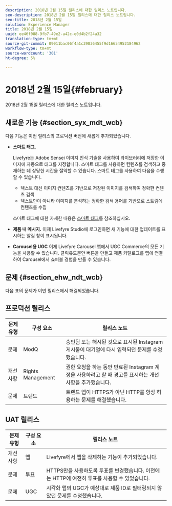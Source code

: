 ```yaml
---
description: 2018년 2월 15일 릴리스에 대한 릴리스 노트입니다.
seo-description: 2018년 2월 15일 릴리스에 대한 릴리스 노트입니다.
seo-title: 2018년 2월 15일
solution: Experience Manager
title: 2018년 2월 15일
uuid: ee46f088-9fb7-49e2-a42c-e0d4b2f24a32
translation-type: tm+mt
source-git-commit: 09011bac06f4a1c39836455f9d16654952184962
workflow-type: tm+mt
source-wordcount: '301'
ht-degree: 5%

---
```



# 2018년 2월 15일{#february}

2018년 2월 15일 릴리스에 대한 릴리스 노트입니다.

## 새로운 기능 {#section_syx_mdt_wcb}

다음 기능은 이번 릴리스의 프로덕션 버전에 새롭게 추가되었습니다.

* **스마트 태그.**

   Livefyre는 Adobe Sensei 이미지 인식 기술을 사용하여 라이브러리에 저장한 이미지에 자동으로 태그를 지정합니다.
스마트 태그를 사용하면 컨텐츠를 검색하고 중재하는 데 상당한 시간을 절약할 수 있습니다. 스마트 태그를 사용하여 다음을 수행할 수 있습니다.

   * 텍스트 대신 이미지 컨텐츠를 기반으로 저장된 이미지를 검색하여 정확한 컨텐츠 검색
   * 텍스트만이 아니라 이미지를 분석하는 정확한 검색 용어를 기반으로 스트림에 컨텐츠를 수집

   스마트 태그에 대한 자세한 내용은 [스마트 태그](/help/using/c-features-livefyre/c-smart-tags/c-smart-tags.md#c_smart_tags)를 참조하십시오.

* **제품 내 메시지.** 이제 Livefyre Studio에 로그인하면 새 기능에 대한 업데이트를 표시하는 알림 창이 표시됩니다.
* **Carousel용 UGC** 이제 Livefyre Carousel 앱에서 UGC Commerce의 모든 기능을 사용할 수 있습니다. 클릭유도문안 버튼을 만들고 제품 카탈로그를 앱에 연결하여 Carousel에서 쇼퍼블 경험을 만들 수 있습니다.

## 문제 {#section_ehw_ndt_wcb}

다음 표의 문제가 이번 릴리스에서 해결되었습니다.

## 프로덕션 릴리스

| **문제 유형** | **구성 요소** | **릴리스 노트** |
|---|---|---|
| 문제 | ModQ | 승인됨 또는 해시된 것으로 표시된 Instagram 게시물이 대기열에 다시 입력되던 문제를 수정했습니다. |
| 개선 사항 | Rights Management | 권한 요청을 하는 동안 만료된 Instagram 계정을 사용하려고 할 때 경고를 표시하는 개선 사항을 추가했습니다. |
| 문제 | 트렌드 | 트렌드 앱이 HTTPS가 아닌 HTTP를 항상 허용하는 문제를 해결했습니다. |

## UAT 릴리스

| **문제 유형** | **구성 요소** | **릴리스 노트** |
|---|---|---|
| 개선 사항 | 앱 | Livefyre에서 앱을 삭제하는 기능이 추가되었습니다. |
| 문제 | 투표 | HTTPS만을 사용하도록 투표를 변경했습니다. 이전에는 HTTP에 여전히 투표를 사용할 수 있었습니다. |
| 문제 | UGC | 시각화 앱의 UGC가 예상대로 제품 ID로 필터링되지 않았던 문제를 수정했습니다. |

